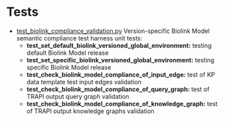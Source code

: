 # Tests

- [test_biolink_compliance_validation.py](translator/biolink/test_biolink_compliance_validation.py) Version-specific Biolink Model semantic compliance test harness unit tests:
    - **test_set_default_biolink_versioned_global_environment:** testing default Biolink Model release
    - **test_set_specific_biolink_versioned_global_environment:** testing specific Biolink Model release
    - **test_check_biolink_model_compliance_of_input_edge:** test of KP data template test input edges validation
    - **test_check_biolink_model_compliance_of_query_graph:** test of TRAPI output query graph validation
    - **test_check_biolink_model_compliance_of_knowledge_graph:** test of TRAPI output knowledge graphs validation
